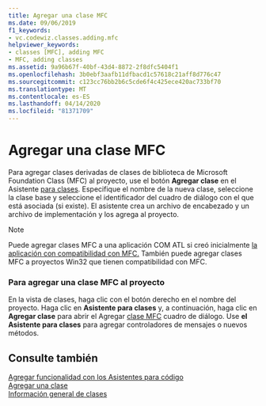 ```yaml
---
title: Agregar una clase MFC
ms.date: 09/06/2019
f1_keywords:
- vc.codewiz.classes.adding.mfc
helpviewer_keywords:
- classes [MFC], adding MFC
- MFC, adding classes
ms.assetid: 9a96b67f-40bf-43d4-8872-2f8dfc5404f1
ms.openlocfilehash: 3b0ebf3aafb11dfbacd1c57618c21aff8d776c47
ms.sourcegitcommit: c123cc76bb2b6c5cde6f4c425ece420ac733bf70
ms.translationtype: MT
ms.contentlocale: es-ES
ms.lasthandoff: 04/14/2020
ms.locfileid: "81371709"
---
```

# <a name="adding-an-mfc-class"></a>Agregar una clase MFC

Para agregar clases derivadas de clases de biblioteca de Microsoft Foundation Class (MFC) al proyecto, use el botón **Agregar clase** en el Asistente [para clases](mfc-class-wizard.md). Especifique el nombre de la nueva clase, seleccione la clase base y seleccione el identificador del cuadro de diálogo con el que está asociada (si existe). El asistente crea un archivo de encabezado y un archivo de implementación y los agrega al proyecto.

> [!NOTE]
> Puede agregar clases MFC a una aplicación COM ATL si creó inicialmente [la aplicación con compatibilidad con MFC.](../../atl/reference/mfc-support-in-atl-projects.md) También puede agregar clases MFC a proyectos Win32 que tienen compatibilidad con MFC.

### <a name="to-add-an-mfc-class-to-your-project"></a>Para agregar una clase MFC al proyecto

En la vista de clases, haga clic con el botón derecho en el nombre del proyecto. Haga clic en **Asistente para clases** y, a continuación, haga clic en **Agregar clase** para abrir el Agregar [clase MFC](mfc-add-class-wizard.md) cuadro de diálogo. Use **el Asistente para clases** para agregar controladores de mensajes o nuevos métodos.

## <a name="see-also"></a>Consulte también

[Agregar funcionalidad con los Asistentes para código](../../ide/adding-functionality-with-code-wizards-cpp.md)<br/>
[Agregar una clase](../../ide/adding-a-class-visual-cpp.md)<br/>
[Información general de clases](../../mfc/class-library-overview.md)
